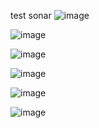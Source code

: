 test
sonar
![image](https://github.com/user-attachments/assets/38eb85d0-ac9b-4b73-a7f9-bc421bb972a4)

![image](https://github.com/user-attachments/assets/d0f00823-7f87-45b8-99f9-f61d9cf91d09)

![image](https://github.com/user-attachments/assets/8469d244-ee18-4407-aa46-1fac622a0c93)



![image](https://github.com/user-attachments/assets/e1d269bd-fe56-424e-8225-e2499202a997)


![image](https://github.com/user-attachments/assets/60838adb-8058-406c-800f-b7baad6b275c)


![image](https://github.com/user-attachments/assets/edb68873-10c7-40d7-8e6b-e58192cce3fb)
